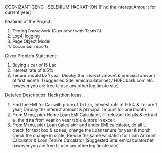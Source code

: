 COGNIZANT GENC - SELENIUM HACKATHON [Find the Interest Amount for current year]

Features of the Project:

1. Testing Framework (Cucumber with TestNG).
2. Log4j logging
3. Page Object Model
4. Cucumber reports


Given Problem Statement : 

1. Buying a  car of 15 Lac
2. Interest rate of 9.5%
3. Tenure should be 1 year.
Display the interest amount & principal amount of first month.
(Suggested Site: emicalculator.net  / HDFCbank.com etc. however you are free to use any other legitimate site)

Detailed Description: Hackathon Ideas
1. Find the EMI for Car with price of 15 Lac, Interest rate of 9.5% & Tenure 1 year; Display the interest amount & principal amount for one month
2. From Menu, pick Home Loan EMI Calculator, fill relevant details & extract all the data from  year on year table & store in excel;
3. From Menu, pick Loan Calculator and under EMI calculator, do all UI check for text box & scales; change the Loan tenure for year & month,
	check the change in scale; Re-use the same validation for Loan Amount Calculator & Loan Tenure Calculator
(Suggested Site: emicalculator.net  however you are free to use any other legitimate site)

